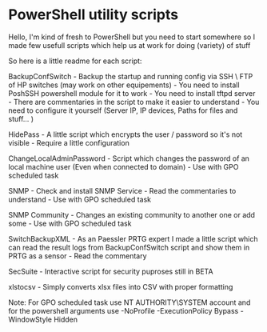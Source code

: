 # PowerShell utility scripts


Hello, I'm kind of fresh to PowerShell but you need to start somewhere so I made few usefull scripts which help us at work for doing (variety) of stuff

So here is a little readme for each script:

BackupConfSwitch - Backup the startup and running config via SSH \ FTP of HP switches (may work on other equipements) - You need to install PoshSSH powershell module for it to work - You need to install tftpd server - There are commentaries in the script to make it easier to understand - You need to configure it yourself (Server IP, IP devices, Paths for files and stuff... )

HidePass - A little script which encrypts the user / password so it's not visible - Require a little configuration

ChangeLocalAdminPassword - Script which changes the password of an local machine user (Even when connected to domain) - Use with GPO scheduled task

SNMP - Check and install SNMP Service - Read the commentaries to understand - Use with GPO scheduled task

SNMP Community - Changes an existing community to another one or add some - Use with GPO scheduled task

SwitchBackupXML - As an Paessler PRTG expert I made a little script which can read the result logs from BackupConfSwitch script and show them in PRTG as a sensor - Read the commentary

SecSuite - Interactive script for security puproses still in BETA

xlstocsv - Simply converts xlsx files into CSV with proper formatting

Note: For GPO scheduled task use NT AUTHORITY\SYSTEM account and for the powershell arguments use -NoProfile -ExecutionPolicy Bypass -WindowStyle Hidden
